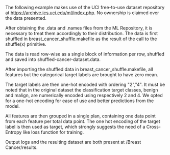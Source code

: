 The following example makes use of the UCI free-to-use dataset repository at https://archive.ics.uci.edu/ml/index.php. 
No ownership is claimed over the data presented.

After obtaining the .data and .names files from the ML Repository, it is necessary to treat them accordingly to their distribution.
The data is first shuffled in breast_cancer_shuffle.makefile as the result of the call to the shuffle(x) primitive. 

The data is read row-wise as a single block of information per row, shuffled and saved into shuffled-cancer-dataset.data.

After importing the shuffled data in breast_cancer_shuffle.makefile, all features but the categorical target labels are brought to have zero mean.

The target labels are then one-hot encoded with ordering "2","4".
It must be noted that in the original dataset the classification target classes, benign and malign, are numerically encoded using respectively 2 and 4.
We opted for a one-hot encoding for ease of use and better predictions from the model.

All features are then grouped in a single plan, containing one data point from each feature per total data point. The
one hot encoding of the target label is then used as target, which strongly suggests the need of a Cross-Entropy like loss function
for training.

Output logs and the resulting dataset are both present at /Breast Cancer/results.